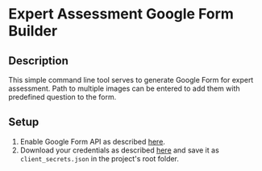 # Expert Assessment Google Form Builder 

## Description

This simple command line tool serves to generate Google Form for expert assessment. Path to multiple images can be entered to add them with predefined question to the form.

## Setup 

1. Enable Google Form API as described [here](https://developers.google.com/identity/protocols/oauth2/web-server#enable-apis).
2. Download your credentials as described [here](https://developers.google.com/identity/protocols/oauth2/web-server#creatingcred) and save it as `client_secrets.json` in the project's root folder.
